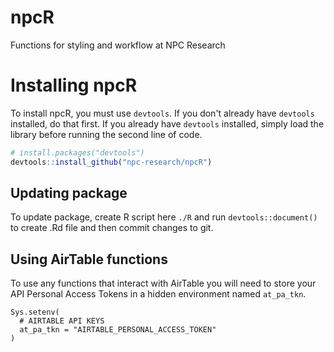 # npcR
Functions for styling and workflow at NPC Research

# Installing npcR
To install npcR, you must use `devtools`. If you don't already have `devtools` installed, do that first. If you already have `devtools` installed, simply load the library before running the second line of code. 

```R
# install.packages("devtools")  
devtools::install_github("npc-research/npcR")
```
## Updating package
To update package, create R script here `./R` and run `devtools::document()` to create .Rd file and then commit changes to git.

## Using AirTable functions
To use any functions that interact with AirTable you will need to store your API Personal Access Tokens in a hidden environment named `at_pa_tkn`.
```
Sys.setenv(
  # AIRTABLE API KEYS
  at_pa_tkn = "AIRTABLE_PERSONAL_ACCESS_TOKEN"
)
```

